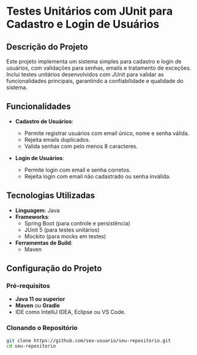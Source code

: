 # **Testes Unitários com JUnit para Cadastro e Login de Usuários**

## **Descrição do Projeto**
Este projeto implementa um sistema simples para cadastro e login de usuários, com validações para senhas, emails e tratamento de exceções. Inclui testes unitários desenvolvidos com JUnit para validar as funcionalidades principais, garantindo a confiabilidade e qualidade do sistema.

## **Funcionalidades**
- **Cadastro de Usuários**:
  - Permite registrar usuários com email único, nome e senha válida.
  - Rejeita emails duplicados.
  - Valida senhas com pelo menos 8 caracteres.
  
- **Login de Usuários**:
  - Permite login com email e senha corretos.
  - Rejeita login com email não cadastrado ou senha inválida.

## **Tecnologias Utilizadas**
- **Linguagem**: Java
- **Frameworks**:
  - Spring Boot (para controle e persistência)
  - JUnit 5 (para testes unitários)
  - Mockito (para mocks em testes)
- **Ferramentas de Build**:
  - Maven

## **Configuração do Projeto**

### **Pré-requisitos**
- **Java 11 ou superior**
- **Maven** ou **Gradle**
- IDE como IntelliJ IDEA, Eclipse ou VS Code.

### **Clonando o Repositório**
```bash
git clone https://github.com/seu-usuario/seu-repositorio.git
cd seu-repositorio
